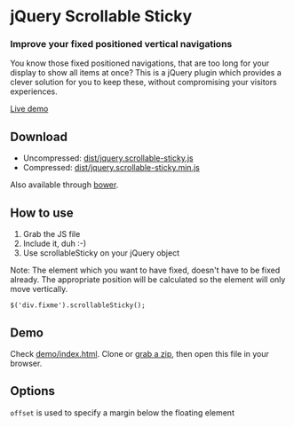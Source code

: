 # jQuery Scrollable Sticky
### Improve your fixed positioned vertical navigations

You know those fixed positioned navigations, that are too long for your display to show all items at once? This is a jQuery plugin which provides a clever solution for you to keep these, without compromising your visitors experiences.

[Live demo](http://jsfiddle.net/4VyZ7/embedded/result/)


## Download

- Uncompressed: [dist/jquery.scrollable-sticky.js](dist/jquery.scrollable-sticky.js)
- Compressed: [dist/jquery.scrollable-sticky.min.js](dist/jquery.scrollable-sticky.min.js)

Also available through [bower](bower.json).

## How to use

1. Grab the JS file
2. Include it, duh :-)
3. Use scrollableSticky on your jQuery object

Note: The element which you want to have fixed, doesn't have to be fixed already. The appropriate position will be calculated so the element will only move vertically.

```
$('div.fixme').scrollableSticky();
```

## Demo

Check [demo/index.html](demo/index.html). Clone or [grab a zip](./archive/master.zip), then open this file in your browser.

## Options

`offset` is used to specify a margin below the floating element
